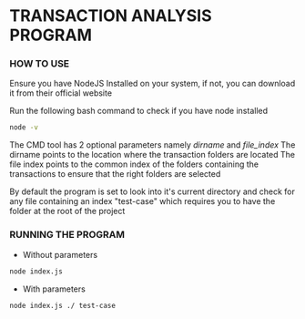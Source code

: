 # TRANSACTION ANALYSIS PROGRAM

### HOW TO USE

Ensure you have NodeJS Installed on your system, if not, you can download it from their official website

Run the following bash command to check if you have node installed

```bash
node -v
```

The CMD tool has 2 optional parameters namely _dirname_ and _file_index_
The dirname points to the location where the transaction folders are located
The file index points to the common index of the folders containing the transactions to ensure that the right folders are selected

By default the program is set to look into it's current directory and check for any file containing an index "test-case" which requires you to have the folder at the root of the project

### RUNNING THE PROGRAM

- Without parameters

```bash
node index.js
```

- With parameters

```bash
node index.js ./ test-case
```
